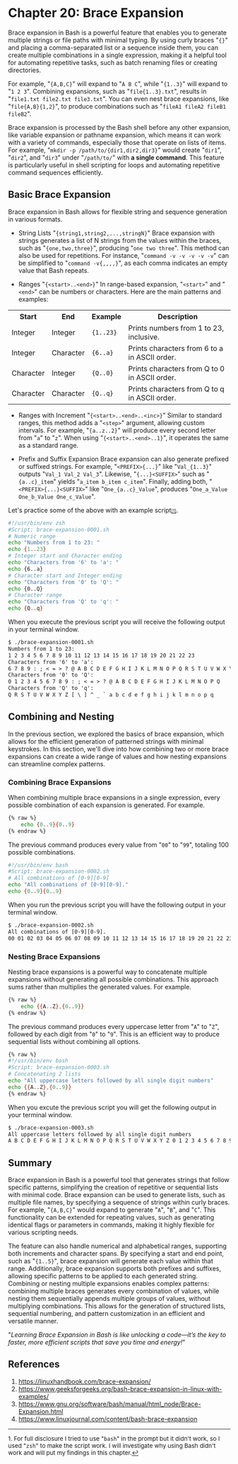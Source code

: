 # Chapter 20: Brace Expansion

Brace expansion in Bash is a powerful feature that enables you to generate multiple strings or file paths with minimal typing. By using curly braces "`{}`" and placing a comma-separated list or a sequence inside them, you can create multiple combinations in a single expression, making it a helpful tool for automating repetitive tasks, such as batch renaming files or creating directories.

For example, "`{A,B,C}`" will expand to "`A B C`", while "`{1..3}`" will expand to "`1 2 3`". Combining expansions, such as "`file{1..3}.txt`", results in "`file1.txt file2.txt file3.txt`". You can even nest brace expansions, like "`file{A,B}{1,2}`", to produce combinations such as "`fileA1 fileA2 fileB1 fileB2`".

Brace expansion is processed by the Bash shell before any other expansion, like variable expansion or pathname expansion, which means it can work with a variety of commands, especially those that operate on lists of items. For example, "`mkdir -p /path/to/{dir1,dir2,dir3}`" would create "`dir1`", "`dir2`", and "`dir3`" under "`/path/to/`" with **a single command**. This feature is particularly useful in shell scripting for loops and automating repetitive command sequences efficiently.

## Basic Brace Expansion

Brace expansion in Bash allows for flexible string and sequence generation in various formats.

* String Lists "`{string1,string2,...,stringN}`"
Brace expansion with strings generates a list of N strings from the values within the braces, such as "`{one,two,three}`", producing "`one two three`". This method can also be used for repetitions. For instance, "`command -v -v -v -v -v`" can be simplified to "`command -v{,,,,}`", as each comma indicates an empty value that Bash repeats.

* Ranges "`{<start>..<end>}`"
In range-based expansion, "`<start>`" and "`<end>`" can be numbers or characters. Here are the main patterns and examples:

<table>
  <tr>
    <th>Start</th>
    <th>End</th>
    <th>Example</th>
    <th>Description</th>
  </tr>
  <tr>
    <td>Integer</td>
    <td>Integer</td>
    <td><code>{1..23}</code></td>
    <td>Prints numbers from 1 to 23, inclusive.</td>
  </tr>
  <tr>
    <td>Integer</td>
    <td>Character</td>
    <td><code>{6..a}</code></td>
    <td>Prints characters from 6 to a in ASCII order.</td>
  </tr>
  <tr>
    <td>Character</td>
    <td>Integer</td>
    <td><code>{Q..0}</code></td>
    <td>Prints characters from Q to 0 in ASCII order.</td>
  </tr>
  <tr>
    <td>Character</td>
    <td>Character</td>
    <td><code>{Q..q}</code></td>
    <td>Prints characters from Q to q in ASCII order.</td>
  </tr>
</table>


* Ranges with Increment "`{<start>..<end>..<inc>}`"
Similar to standard ranges, this method adds a "`<step>`" argument, allowing custom intervals. For example, "`{a..z..2}`" will produce every second letter from "`a`" to "`z`". When using "`{<start>..<end>..1}`", it operates the same as a standard range.


* Prefix and Suffix Expansion
Brace expansion can also generate prefixed or suffixed strings. For example, "`<PREFIX>{...}`" like "`Val_{1..3}`" outputs "`Val_1 Val_2 Val_3`". Likewise, "`{...}<SUFFIX>`" such as "`{a..c}_item`" yields "`a_item b_item c_item`". Finally, adding both, "`<PREFIX>{...}<SUFFIX>`" like "`One_{a..c}_Value`", produces "`One_a_Value One_b_Value One_c_Value`".

Let's practice some of the above with an example script<a id="footnote-1-ref" href="#footnote-1" style="font-size:x-small">[1]</a>.

```bash
#!/usr/bin/env zsh
#Script: brace-expansion-0001.sh
# Numeric range
echo "Numbers from 1 to 23: "
echo {1..23}
# Integer start and Character ending
echo "Characters from '6' to 'a': "
echo {6..a}
# Character start and Integer ending
echo "Characters from '0' to 'Q': "
echo {0..Q}
# Character range
echo "Characters from 'Q' to 'q': "
echo {Q..q}
```

When you execute the previous script you will receive the following output in your terminal window.

```txt
$ ./brace-expansion-0001.sh
Numbers from 1 to 23:
1 2 3 4 5 6 7 8 9 10 11 12 13 14 15 16 17 18 19 20 21 22 23
Characters from '6' to 'a':
6 7 8 9 : ; < = > ? @ A B C D E F G H I J K L M N O P Q R S T U V W X Y Z [ \ ] ^ _ ` a
Characters from '0' to 'Q':
0 1 2 3 4 5 6 7 8 9 : ; < = > ? @ A B C D E F G H I J K L M N O P Q
Characters from 'Q' to 'q':
Q R S T U V W X Y Z [ \ ] ^ _ ` a b c d e f g h i j k l m n o p q
```

## Combining and Nesting

In the previous section, we explored the basics of brace expansion, which allows for the efficient generation of patterned strings with minimal keystrokes. In this section, we'll dive into how combining two or more brace expansions can create a wide range of values and how nesting expansions can streamline complex patterns.

### Combining Brace Expansions

When combining multiple brace expansions in a single expression, every possible combination of each expansion is generated. For example.

```bash
{% raw %}
    echo {0..9}{0..9}
{% endraw %}
```

The previous command produces every value from "`00`" to "`99`", totaling 100 possible combinations.

```bash
#!/usr/bin/env bash
#Script: brace-expansion-0002.sh
# All combinations of [0-9][0-9]
echo "All combinations of [0-9][0-9]."
echo {0..9}{0..9}
```

When you run the previous script you will have the following output in your terminal window.

```txt
$ ./brace-expansion-0002.sh
All combinations of [0-9][0-9].
00 01 02 03 04 05 06 07 08 09 10 11 12 13 14 15 16 17 18 19 20 21 22 23 24 25 26 27 28 29 30 31 32 33 34 35 36 37 38 39 40 41 42 43 44 45 46 47 48 49 50 51 52 53 54 55 56 57 58 59 60 61 62 63 64 65 66 67 68 69 70 71 72 73 74 75 76 77 78 79 80 81 82 83 84 85 86 87 88 89 90 91 92 93 94 95 96 97 98 99
```

### Nesting Brace Expansions

Nesting brace expansions is a powerful way to concatenate multiple expansions without generating all possible combinations. This approach sums rather than multiplies the generated values. For example.

```bash
{% raw %}
    echo {{A..Z},{0..9}}
{% endraw %}
```

The previous command produces every uppercase letter from "`A`" to "`Z`", followed by each digit from "`0`" to "`9`". This is an efficient way to produce sequential lists without combining all options.

```bash
{% raw %}
#!/usr/bin/env bash
#Script: brace-expansion-0003.sh
# Concatenating 2 lists
echo "All uppercase letters followed by all single digit numbers"
echo {{A..Z},{0..9}}
{% endraw %}
```

When you excute the previous script you will get the following output in your terminal window.

```txt
$ ./brace-expansion-0003.sh
All uppercase letters followed by all single digit numbers
A B C D E F G H I J K L M N O P Q R S T U V W X Y Z 0 1 2 3 4 5 6 7 8 9
```


## Summary

Brace expansion in Bash is a powerful tool that generates strings that follow specific patterns, simplifying the creation of repetitive or sequential lists with minimal code. Brace expansion can be used to generate lists, such as multiple file names, by specifying a sequence of strings within curly braces. For example, "`{A,B,C}`" would expand to generate "`A`", "`B`", and "`C`". This functionality can be extended for repeating values, such as generating identical flags or parameters in commands, making it highly flexible for various scripting needs.

The feature can also handle numerical and alphabetical ranges, supporting both increments and character spans. By specifying a start and end point, such as "`{1..5}`", brace expansion will generate each value within that range. Additionally, brace expansion supports both prefixes and suffixes, allowing specific patterns to be applied to each generated string. Combining or nesting multiple expansions enables complex patterns: combining multiple braces generates every combination of values, while nesting them sequentially appends multiple groups of values, without multiplying combinations. This allows for the generation of structured lists, sequential numbering, and pattern customization in an efficient and versatile manner.

"*Learning Brace Expansion in Bash is like unlocking a code—it’s the key to faster, more efficient scripts that save you time and energy!*"

## References

1. <https://linuxhandbook.com/brace-expansion/>
2. <https://www.geeksforgeeks.org/bash-brace-expansion-in-linux-with-examples/>
3. <https://www.gnu.org/software/bash/manual/html_node/Brace-Expansion.html>
4. <https://www.linuxjournal.com/content/bash-brace-expansion>


<hr style="width:100%;text-align:center;margin-left:0;margin-bottom:10px">
<p id="footnote-1" style="font-size:10pt">
1. For full disclosure I tried to use "<code style="font-size:9pt">bash</code>" in the prompt but it didn't work, so I used "<code style="font-size:9pt">zsh</code>" to make the script work. I will investigate why using Bash didn't work and will put my findings in this chapter.<a href="#footnote-1-ref">&#8617;</a>
</p>

